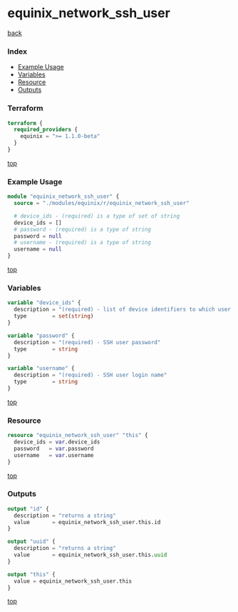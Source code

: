 # equinix_network_ssh_user

[back](../equinix.md)

### Index

- [Example Usage](#example-usage)
- [Variables](#variables)
- [Resource](#resource)
- [Outputs](#outputs)

### Terraform

```terraform
terraform {
  required_providers {
    equinix = ">= 1.1.0-beta"
  }
}
```

[top](#index)

### Example Usage

```terraform
module "equinix_network_ssh_user" {
  source = "./modules/equinix/r/equinix_network_ssh_user"

  # device_ids - (required) is a type of set of string
  device_ids = []
  # password - (required) is a type of string
  password = null
  # username - (required) is a type of string
  username = null
}
```

[top](#index)

### Variables

```terraform
variable "device_ids" {
  description = "(required) - list of device identifiers to which user will have access"
  type        = set(string)
}

variable "password" {
  description = "(required) - SSH user password"
  type        = string
}

variable "username" {
  description = "(required) - SSH user login name"
  type        = string
}
```

[top](#index)

### Resource

```terraform
resource "equinix_network_ssh_user" "this" {
  device_ids = var.device_ids
  password   = var.password
  username   = var.username
}
```

[top](#index)

### Outputs

```terraform
output "id" {
  description = "returns a string"
  value       = equinix_network_ssh_user.this.id
}

output "uuid" {
  description = "returns a string"
  value       = equinix_network_ssh_user.this.uuid
}

output "this" {
  value = equinix_network_ssh_user.this
}
```

[top](#index)